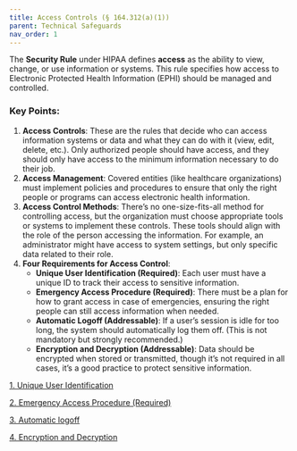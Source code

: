 ```yaml
---
title: Access Controls (§ 164.312(a)(1))
parent: Technical Safeguards
nav_order: 1
---
```


The **Security Rule** under HIPAA defines **access** as the ability to view, change, or use information or systems. This rule specifies how access to Electronic Protected Health Information (EPHI) should be managed and controlled.

### Key Points:

1. **Access Controls**: These are the rules that decide who can access information systems or data and what they can do with it (view, edit, delete, etc.). Only authorized people should have access, and they should only have access to the minimum information necessary to do their job.
2. **Access Management**: Covered entities (like healthcare organizations) must implement policies and procedures to ensure that only the right people or programs can access electronic health information.
3. **Access Control Methods**: There’s no one-size-fits-all method for controlling access, but the organization must choose appropriate tools or systems to implement these controls. These tools should align with the role of the person accessing the information. For example, an administrator might have access to system settings, but only specific data related to their role.
4. **Four Requirements for Access Control**:
    - **Unique User Identification (Required)**: Each user must have a unique ID to track their access to sensitive information.
    - **Emergency Access Procedure (Required)**: There must be a plan for how to grant access in case of emergencies, ensuring the right people can still access information when needed.
    - **Automatic Logoff (Addressable)**: If a user’s session is idle for too long, the system should automatically log them off. (This is not mandatory but strongly recommended.)
    - **Encryption and Decryption (Addressable)**: Data should be encrypted when stored or transmitted, though it’s not required in all cases, it’s a good practice to protect sensitive information.

[1. Unique User Identification](https://www.notion.so/1-Unique-User-Identification-17610719456980118d86df744c6b9426?pvs=21)

[2. Emergency Access Procedure (Required)](https://www.notion.so/2-Emergency-Access-Procedure-Required-17610719456980ffbfdfc87486ff58b8?pvs=21)

[3. Automatic logoff](https://www.notion.so/3-Automatic-logoff-1761071945698009a671e5f0edc8bbf9?pvs=21)

[4. Encryption and Decryption](https://www.notion.so/4-Encryption-and-Decryption-17610719456980e4ab4dcaa9881ca37d?pvs=21)